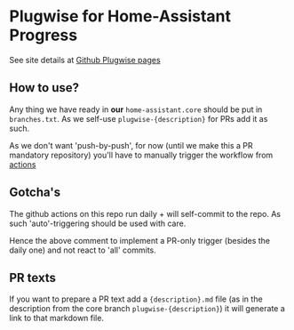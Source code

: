 # Plugwise for Home-Assistant Progress

See site details at [Github Plugwise pages](https://plugwise.github.io/progress/)

## How to use?

Any thing we have ready in **our** `home-assistant.core` should be put in `branches.txt`. As we self-use `plugwise-{description}` for PRs add it as such.

As we don't want 'push-by-push', for now (until we make this a PR mandatory repository) you'll have to manually trigger the workflow from [actions](https://github.com/plugwise/progress/actions/workflows/diffy.yml)

## Gotcha's

The github actions on this repo run daily + will self-commit to the repo. As such 'auto'-triggering should be used with care.

Hence the above comment to implement a PR-only trigger (besides the daily one) and not react to 'all' commits.

## PR texts

If you want to prepare a PR text add a `{description}.md` file (as in the description from the core branch `plugwise-{description}`) it will generate a link to that markdown file.
